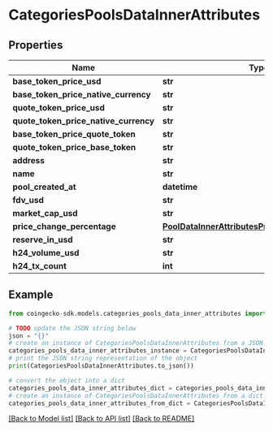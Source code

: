 # CategoriesPoolsDataInnerAttributes


## Properties

Name | Type | Description | Notes
------------ | ------------- | ------------- | -------------
**base_token_price_usd** | **str** |  | [optional] 
**base_token_price_native_currency** | **str** |  | [optional] 
**quote_token_price_usd** | **str** |  | [optional] 
**quote_token_price_native_currency** | **str** |  | [optional] 
**base_token_price_quote_token** | **str** |  | [optional] 
**quote_token_price_base_token** | **str** |  | [optional] 
**address** | **str** |  | [optional] 
**name** | **str** |  | [optional] 
**pool_created_at** | **datetime** |  | [optional] 
**fdv_usd** | **str** |  | [optional] 
**market_cap_usd** | **str** |  | [optional] 
**price_change_percentage** | [**PoolDataInnerAttributesPriceChangePercentage**](PoolDataInnerAttributesPriceChangePercentage.md) |  | [optional] 
**reserve_in_usd** | **str** |  | [optional] 
**h24_volume_usd** | **str** |  | [optional] 
**h24_tx_count** | **int** |  | [optional] 

## Example

```python
from coingecko-sdk.models.categories_pools_data_inner_attributes import CategoriesPoolsDataInnerAttributes

# TODO update the JSON string below
json = "{}"
# create an instance of CategoriesPoolsDataInnerAttributes from a JSON string
categories_pools_data_inner_attributes_instance = CategoriesPoolsDataInnerAttributes.from_json(json)
# print the JSON string representation of the object
print(CategoriesPoolsDataInnerAttributes.to_json())

# convert the object into a dict
categories_pools_data_inner_attributes_dict = categories_pools_data_inner_attributes_instance.to_dict()
# create an instance of CategoriesPoolsDataInnerAttributes from a dict
categories_pools_data_inner_attributes_from_dict = CategoriesPoolsDataInnerAttributes.from_dict(categories_pools_data_inner_attributes_dict)
```
[[Back to Model list]](../README.md#documentation-for-models) [[Back to API list]](../README.md#documentation-for-api-endpoints) [[Back to README]](../README.md)


